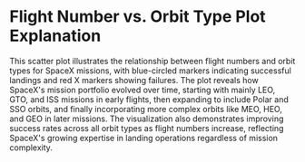 # Flight Number vs. Orbit Type Plot Explanation

This scatter plot illustrates the relationship between flight numbers and orbit types for SpaceX missions, with blue-circled markers indicating successful landings and red X markers showing failures. The plot reveals how SpaceX's mission portfolio evolved over time, starting with mainly LEO, GTO, and ISS missions in early flights, then expanding to include Polar and SSO orbits, and finally incorporating more complex orbits like MEO, HEO, and GEO in later missions. The visualization also demonstrates improving success rates across all orbit types as flight numbers increase, reflecting SpaceX's growing expertise in landing operations regardless of mission complexity. 